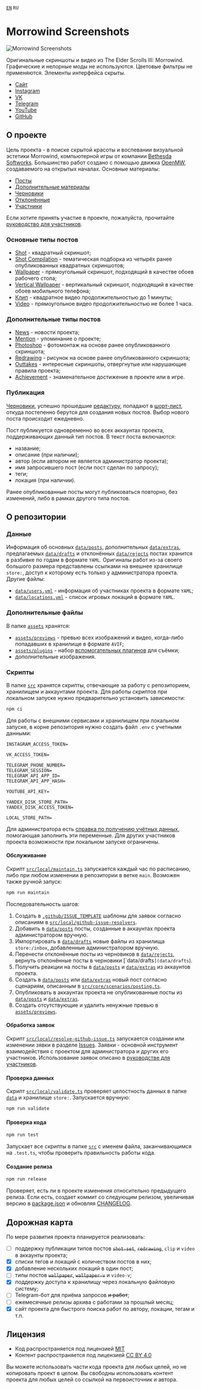 [`EN`](README.md) `RU`

# Morrowind Screenshots

![Morrowind Screenshots](assets/icon.png)

Оригинальные скриншоты и видео из The Elder Scrolls III: Morrowind. Графические и нелорные моды не используются.
Цветовые фильтры не применяются. Элементы интерфейса скрыты.

- [Сайт](https://mwscr.dehero.site)
- [Instagram](https://instagram.com/mwscr/)
- [VK](https://vk.com/mwscr)
- [Telegram](https://t.me/mwscr)
- [YouTube](https://www.youtube.com/@mwscr)
- [GitHub](https://github.com/dehero/mwscr)

## О проекте

Цель проекта - в поиске скрытой красоты и воспевании визуальной эстетики Morrowind, компьютерной игры от компании
[Bethesda Softworks](https://elderscrolls.bethesda.net/en/morrowind). Большинство работ создано с помощью движка
[OpenMW](https://openmw.org/), создаваемого на открытых началах. Основные материалы:

- [Посты](https://mwscr.dehero.site/posts/)
- [Дополнительные материалы](https://mwscr.dehero.site/extras/)
- [Черновики](https://mwscr.dehero.site/drafts/)
- [Отклонённые](https://mwscr.dehero.site/rejects/)
- [Участники](https://mwscr.dehero.site/users/)

Если хотите принять участие в проекте, пожалуйста, прочитайте [руководство для участников](CONTRIBUTING.ru.md).

### Основные типы постов

- [Shot](https://mwscr.dehero.site/help/shot/) - квадратный скриншот;
- [Shot Compilation](https://mwscr.dehero.site/help/shot-set/) - тематическая подборка из четырёх ранее опубликованных
  квадратных скриншотов;
- [Wallpaper](https://mwscr.dehero.site/help/wallpaper/) - прямоугольный скриншот, подходящий в качестве обоев рабочего
  стола;
- [Vertical Wallpaper](https://mwscr.dehero.site/help/wallpaper-v/) - вертикальный скриншот, подходящий в качестве обоев
  мобильного телефона;
- [Клип](https://mwscr.dehero.site/help/clip/) - квадратное видео продолжительностью до 1 минуты;
- [Video](https://mwscr.dehero.site/help/video/) - прямоугольное видео продолжительностью не более 1 часа.

### Дополнительные типы постов

- [News](https://mwscr.dehero.site/help/news/) - новости проекта;
- [Mention](https://mwscr.dehero.site/help/mention/) - упоминание о проекте;
- [Photoshop](https://mwscr.dehero.site/help/photoshop/) - фотомонтаж на основе ранее опубликованного скриншота;
- [Redrawing](https://mwscr.dehero.site/help/redrawing/) - рисунок на основе ранее опубликованного скриншота;
- [Outtakes](https://mwscr.dehero.site/help/outtakes/) - интересные скриншоты, отвергнутые или нарушающие правила
  проекта;
- [Achievement](https://mwscr.dehero.site/help/achievement/) - знаменательное достижение в проекте или в игре.

### Публикация

[Черновики](https://mwscr.dehero.site/drafts/), успешно прошедшие [редактуру](CONTRIBUTING.ru.md#редактура), попадают в
[шорт-лист](https://mwscr.dehero.site/drafts/?publishable=true), откуда постепенно берутся для создания новых постов.
Выбор нового поста происходит ежедневно.

Пост публикуется одновременно во всех аккаунтах проекта, поддерживающих данный тип постов. В текст поста включаются:

- название;
- описание (при наличии);
- автор (если автором не является администратор проекта);
- имя запросившего пост (если пост сделан по запросу);
- теги;
- локация (при наличии).

Ранее опубликованные посты могут публиковаться повторно, без изменений, либо в рамках другого типа постов.

## О репозитории

### Данные

Информация об основных [`data/posts`](data/posts), дополнительных [`data/extras`](data/extras), предлагаемых
[`data/drafts`](data/drafts) и отклонённых [`data/rejects`](data/rejects) постах хранится в разбивке по годам в формате
`YAML`. Оригиналы работ из-за своего большого размера представлены ссылками на внешнее хранилище `store:`, доступ к
которому есть только у администратора проекта. Другие файлы:

- [`data/users.yml`](data/users.yml) - информация об участниках проекта в формате `YAML`;
- [`data/locations.yml`](data/locations.yml) - список игровых локаций в формате `YAML`.

### Дополнительные файлы

В папке [`assets`](assets) хранятся:

- [`assets/previews`](assets/previews) - превью всех изображений и видео, когда-либо попадавших в хранилище в формате
  `AVIF`;
- [`assets/plugins`](assets/plugins) - набор [вспомогательных плагинов](CONTRIBUTING.ru.md#вспомогательные-плагины) для
  съёмки;
- дополнительные изображения.

### Скрипты

В папке [`src`](src) хранятся скрипты, отвечающие за работу с репозиторием, хранилищем и аккаунтами проекта. Для работы
скриптов при локальном запуске нужно предварительно установить зависимости:

```bash
npm ci
```

Для работы с внешними сервисами и хранилищем при локальном запуске, в корне репозитория нужно создать файл `.env` с
учетными данными:

```env
INSTAGRAM_ACCESS_TOKEN=

VK_ACCESS_TOKEN=

TELEGRAM_PHONE_NUMBER=
TELEGRAM_SESSION=
TELEGRAM_API_APP_ID=
TELEGRAM_API_APP_HASH=

YOUTUBE_API_KEY=

YANDEX_DISK_STORE_PATH=
YANDEX_DISK_ACCESS_TOKEN=

LOCAL_STORE_PATH=
```

Для администратора есть [справка по получению учётных данных](CREDENTIALS.md), помогающая заполнить эти переменные. Для
других участников проекта возможности при локальном запуске ограничены.

#### Обслуживание

Скрипт [`src/local/maintain.ts`](src/local/maintain.ts) запускается каждый час по расписанию, либо при любом изменении в
репозитории в ветке `main`. Возможен также ручной запуск:

```bash
npm run maintain
```

Последовательность шагов:

1. Создать в [`.github/ISSUE_TEMPLATE`](.github/ISSUE_TEMPLATE) шаблоны для заявок согласно описаниям в
   [`src/local/github-issue-resolvers`](src/local/github-issue-resolvers).
2. Добавить в [`data/posts`](data/posts) посты, созданные в аккаунтах проекта администратором вручную.
3. Импортировать в [`data/drafts`](data/drafts) новые файлы из хранилища `store:/inbox`, добавленные администратором
   вручную.
4. Перенести отклонённые посты из черновиков в [`data/rejects`](data/rejects`), вернуть отклонённые посты в черновики
   [`data/drafts`](data/drafts`).
5. Получить реакции на посты в [`data/posts`](data/posts) и [`data/extras`](data/extras) из аккаунтов проекта.
6. Создать в [`data/posts`](data/posts) или [`data/extras`](data/extras) новый пост согласно сценариям, описанным в
   [`src/core/scenarios/posting.ts`](src/core/scenarios/posting.ts).
7. Опубликовать в аккаунтах проекта не опубликованные посты из [`data/posts`](data/posts) и
   [`data/extras`](data/extras).
8. Создать отсутствующие и удалить ненужные превью в [`assets/previews`](assets/previews).

#### Обработка заявок

Скрипт [`src/local/resolve-github-issue.ts`](src/local/resolve-github-issue.ts) запускается создании или изменении зявки
в разделе [Issues](https://github.com/dehero/mwscr/issues). Заявки - основной инструмент взаимодействия с проектом для
администратора и других его участников. Использование заявок описано в [руководстве для участников](CONTRIBUTING.ru.md).

#### Проверка данных

Скрипт [`src/local/validate.ts`](src/local/validate.ts) проверяет целостность данных в папке [`data`](data) и хранилище
`store:`. Запускается вручную:

```bash
npm run validate
```

#### Проверка кода

```bash
npm run test
```

Запускает все скрипты в папке [`src`](src) с именем файла, заканчивающимся на `.test.ts`, чтобы проверить правильность
работы кода.

#### Создание релиза

```bash
npm run release
```

Проверяет, есть ли в проекте изменения относительно предыдущего релиза. Если есть, создает коммит со следующим релизом,
увеличивая версию в [package.json](package.json) и обновляя [CHANGELOG](CHANGELOG.md).

## Дорожная карта

По мере развития проекта планируется реализовать:

- [ ] поддержку публикации типов постов ~~`shot-set`~~, ~~`redrawing`~~, `clip` и `video` в аккаунты проекта;
- [x] списки тегов и локаций с количеством постов в них;
- [x] добавление нескольких локаций в один пост;
- [ ] типы постов ~~`wallpaper`~~, ~~`wallpaper-v`~~ и `video-v`;
- [x] поддержку доступа к хранилищу через локальную файловую систему;
- [ ] Telegram-бот для приёма запросов ~~и работ~~;
- [ ] ежемесячные релизы архива с работами за прошлый месяц;
- [x] сайт проекта для быстрого поиска работ по автору, локации, тегам и т.п.

## Лицензия

- Код распространяется под лицензией [MIT](LICENSE-CODE)
- Контент распространяется под лицензией [CC BY 4.0](LICENSE)

Вы можете использовать части кода проекта для любых целей, но не копировать проект в целом. Вы свободны использовать
контент проекта для любых целей со ссылкой на первоисточник и автора.
